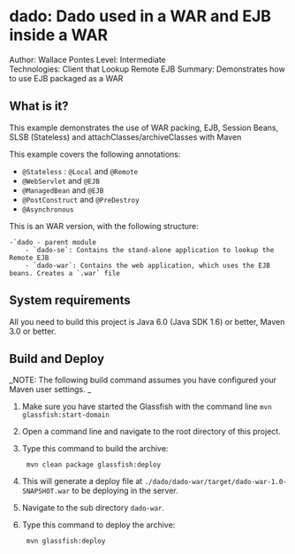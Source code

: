 dado: Dado used in a WAR and EJB inside a WAR
===============================
Author: Wallace Pontes
Level: Intermediate   
Technologies: Client that Lookup Remote EJB
Summary: Demonstrates how to use EJB packaged as a WAR   

What is it?
-----------

This example demonstrates the use of WAR packing, EJB, Session Beans, 
SLSB (Stateless) and attachClasses/archiveClasses with Maven

This example covers the following annotations:

* `@Stateless` : `@Local` and `@Remote`
* `@WebServlet` and `@EJB`
* `@ManagedBean` and `@EJB`
* `@PostConstruct` and `@PreDestroy`
* `@Asynchronous` 

This is an WAR version, with the following structure:

    -`dado - parent module
        - `dado-se`: Contains the stand-alone application to lookup the Remote EJB
        - `dado-war`: Contains the web application, which uses the EJB beans. Creates a `.war` file



System requirements
-------------------

All you need to build this project is Java 6.0 (Java SDK 1.6) or better, Maven 3.0 or better.

Build and Deploy 
-------------------------

_NOTE: The following build command assumes you have configured your Maven user settings. _

1. Make sure you have started the Glassfish with the command line `mvn glassfish:start-domain`
2. Open a command line and navigate to the root directory of this project.
3. Type this command to build the archive:

        mvn clean package glassfish:deploy

4. This will generate a deploy file at `./dado/dado-war/target/dado-war-1.0-SNAPSHOT.war` to be deploying in the server.

5. Navigate to the sub directory `dado-war`.
6. Type this command to deploy the archive:

        mvn glassfish:deploy
